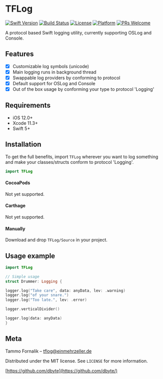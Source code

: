 # TFLog

[![Swift Version][swift-image]][swift-url]
[![Build Status][travis-image]][travis-url]
[![License][license-image]][license-url]
[![Platform](https://img.shields.io/cocoapods/p/LFAlertController.svg?style=flat)](https://img.shields.io/cocoapods/p/LFAlertController.svg?style=flat)
[![PRs Welcome](https://img.shields.io/badge/PRs-welcome-brightgreen.svg?style=flat-square)](http://makeapullrequest.com)

A protocol based Swift logging utility, currently supporting OSLog and Console.

<!-- ![](header.png) -->

## Features

- [x] Customizable log symbols (unicode)
- [x] Main logging runs in background thread
- [x] Swappable log providers by conforming to protocol
- [x] Default support for OSLog and Console
- [x] Out of the box usage by conforming your type to protocol 'Logging'

## Requirements

- iOS 12.0+
- Xcode 11.3+
- Swift 5+

## Installation

To get the full benefits, import `TFLog` wherever you want to log something and make your classes/structs conform
to protocol 'Logging'.

``` swift
import TFLog
```

#### CocoaPods
Not yet supported.


#### Carthage
Not yet supported.


#### Manually
Download and drop ```TFLog/Source``` in your project.  

## Usage example

```swift
import TFLog

// Simple usage
struct Drummer: Logging {

logger.log("Take care", data: anyData, lev: .warning)
logger.log("of your snare.")
logger.log("Too late.", lev: .error)

logger.verticalDivider()

logger.log(data: anyData)
}
```


<!-- ## Contribute -->

<!-- We would love you for the contribution to **TFLog**, check the ``LICENSE`` file for more info. -->

## Meta

Tammo Fornalik – tflog@einmehrzeller.de

Distributed under the MIT license. See ``LICENSE`` for more information.

[https://github.com/dbyte](https://github.com/dbyte/)

[swift-image]:https://img.shields.io/badge/swift-5.0-orange.svg
[swift-url]: https://swift.org/
[license-image]: https://img.shields.io/badge/License-MIT-blue.svg
[license-url]: LICENSE
[travis-image]: https://travis-ci.com/dbyte/TFLog.svg?branch=master
[travis-url]: https://travis-ci.com/dbyte/TFLog
